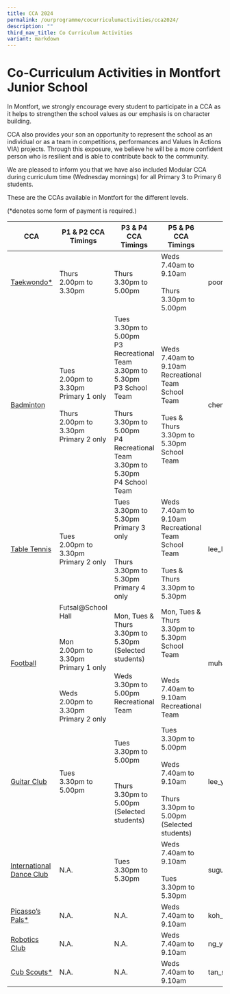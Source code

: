 ```yaml
---
title: CCA 2024
permalink: /ourprogramme/cocurriculumactivities/cca2024/
description: ""
third_nav_title: Co Curriculum Activities
variant: markdown
---
```

# **Co-Curriculum Activities in Montfort Junior School**

In Montfort, we strongly encourage every student to participate in a CCA as it helps to strengthen the school values as our emphasis is on character building.  
  

CCA also provides your son an opportunity to represent the school as an individual or as a team in competitions, performances and&nbsp;Values In Actions VIA) projects. Through this exposure, we believe he will be a more confident person who is resilient and is able to contribute back to the community.

We are pleased to inform you that we have also included Modular CCA during curriculum time (Wednesday mornings) for all Primary 3 to Primary 6 students.

These are the CCAs available in Montfort for the different levels.

(*denotes some form of payment is required.)

<table><thead><tr><th>CCA</th><th>P1 &amp; P2 CCA Timings</th><th>P3 &amp; P4 CCA Timings</th><th>P5 &amp; P6 CCA Timings</th><th>Teacher-in-charge</th></tr></thead><tbody><tr><td><a rel="noopener noreferrer" target="_blank" href="https://www.montfortjunior.moe.edu.sg/our-programme/Co-Curriculum-Activities/Taekwondo/">Taekwondo*</a></td><td>Thurs <br>2.00pm to 3.30pm</td><td>Thurs<br>3.30pm to 5.00pm</td><td>Weds<br>7.40am to 9.10am<br><br>Thurs<br>3.30pm to 5.00pm</td><td>poongodi_chinniah@schools.gov.sg</td></tr><tr><td><a rel="noopener noreferrer" target="_blank" href="https://www.montfortjunior.moe.edu.sg/our-programme/co-curriculum-activities/badminton/">Badminton</a></td><td>Tues<br>2.00pm to 3.30pm<br>Primary 1 only<br><br>Thurs<br>2.00pm to 3.30pm<br>Primary 2 only</td><td>Tues<br>3.30pm to 5.00pm<br>P3 Recreational Team<br>3.30pm to 5.30pm<br>P3 School Team<br><br>Thurs<br>3.30pm to 5.00pm<br>P4 Recreational Team<br>3.30pm to 5.30pm<br>P4 School Team</td><td>Weds<br>7.40am to 9.10am<br>Recreational Team<br>School Team<br><br>Tues &amp; Thurs<br>3.30pm to 5.30pm<br>School Team</td><td>chen_junlong@schools.gov.sg</td></tr><tr><td><a rel="noopener noreferrer" target="_blank" href="https://www.montfortjunior.moe.edu.sg/our-programme/co-curriculum-activities/table-tennis/">Table Tennis</a></td><td>Tues<br>2.00pm to 3.30pm<br>Primary 2 only</td><td>Tues<br>3.30pm to 5.30pm<br>Primary 3 only<br><br><br>Thurs<br>3.30pm to 5.30pm<br>Primary 4 only</td><td>Weds<br>7.40am to 9.10am<br>Recreational Team<br>School Team<br><br>Tues &amp; Thurs<br>3.30pm to 5.30pm</td><td>lee_li_yun_jessalyn@schools.gov.sg</td></tr><tr><td><a rel="noopener noreferrer" target="_blank" href="https://www.montfortjunior.moe.edu.sg/our-programme/co-curriculum-activities/football/">Football</a></td><td>Futsal@School Hall<br><br><br>Mon<br>2.00pm to 3.30pm<br>Primary 1 only<br><br><br>Weds<br>2.00pm to 3.30pm<br>Primary 2 only</td><td>Mon, Tues &amp; Thurs<br>3.30pm to 5.30pm<br>(Selected students)<br><br>Weds<br>3.30pm to 5.00pm<br>Recreational Team</td><td>Mon, Tues &amp; Thurs<br>3.30pm to 5.30pm<br>School Team<br><br><br>Weds<br>7.40am to 9.10am<br>Recreational Team</td><td>muhammad_taufiq_adam@schools.gov.sg</td></tr><tr><td><a rel="noopener noreferrer" target="_blank" href="https://www.montfortjunior.moe.edu.sg/our-programme/co-curriculum-activities/guitar-club/">Guitar Club</a></td><td>Tues<br>3.30pm to 5.00pm</td><td>Tues<br>3.30pm to 5.00pm<br><br><br>Thurs<br>3.30pm to 5.00pm<br>(Selected students)</td><td>Tues<br>3.30pm to 5.00pm<br><br>Weds<br>7.40am to 9.10am<br><br>Thurs<br>3.30pm to 5.00pm<br>(Selected students)</td><td>lee_yu_ying@schools.gov.sg</td></tr><tr><td><a rel="noopener noreferrer" target="_blank" href="https://www.montfortjunior.moe.edu.sg/our-programme/co-curriculum-activities/dance-club/">International Dance Club</a></td><td>N.A.</td><td>Tues<br>3.30pm to 5.30pm</td><td>Weds<br>7.40am to 9.10am<br><br>Tues<br>3.30pm to 5.30pm</td><td>suguna_bai_balasundaram@schools.gov.sg</td></tr><tr><td><a rel="noopener noreferrer" target="_blank" href="https://www.montfortjunior.moe.edu.sg/our-programme/co-curriculum-activities/picassos-pals/">Picasso’s Pals*</a></td><td>N.A.</td><td>N.A.</td><td>Weds<br>7.40am to 9.10am</td><td>koh_aik_hoon@schools.gov.sg</td></tr><tr><td><a rel="noopener noreferrer" target="_blank" href="https://www.montfortjunior.moe.edu.sg/our-programme/co-curriculum-activities/robotics-club/">Robotics Club</a></td><td>N.A.</td><td>N.A.</td><td>Weds<br>7.40am to 9.10am</td><td>ng_yong_chiang@schools.gov.sg</td></tr><tr><td><a rel="noopener noreferrer" target="_blank" href="https://www.montfortjunior.moe.edu.sg/our-programme/co-curriculum-activities/cub-scouts/">Cub Scouts*</a></td><td>N.A.</td><td>N.A.</td><td>Weds<br>7.40am to 9.10am</td><td>tan_soo_huat@schools.gov.sg</td></tr></tbody></table>